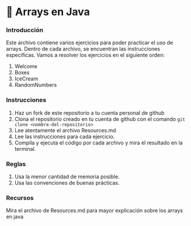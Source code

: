 # :bullettrain_front: Arrays en Java

### Introducción
Este archivo contiene varios ejercicios para poder practicar el uso de arrays. Dentro de cada archivo, se encuentran las instrucciones específicas. Vamos a resolver los ejercicios en el siguiente orden:

1. Welcome
2. Boxes
3. IceCream 
4. RandomNumbers

### Instrucciones
1. Haz un fork de este repositorio a tu cuenta personal de github 
2. Clona el repositorio creado en tu cuenta de github con el comando ```git clone <nombre-del-repositorio>```
3. Lee atentamente el archivo Resources.md 
4. Lee las instrucciones para cada ejercicio.
5. Compila y ejecuta el código por cada archivo y mira el resultado en la terminal.

### Reglas
1. Usa la menor cantidad de memoria posible.
2. Usa las convenciones de buenas prácticas.

### Recursos
Mira el archivo de Resources.md para mayor explicación sobre los arrays en java
